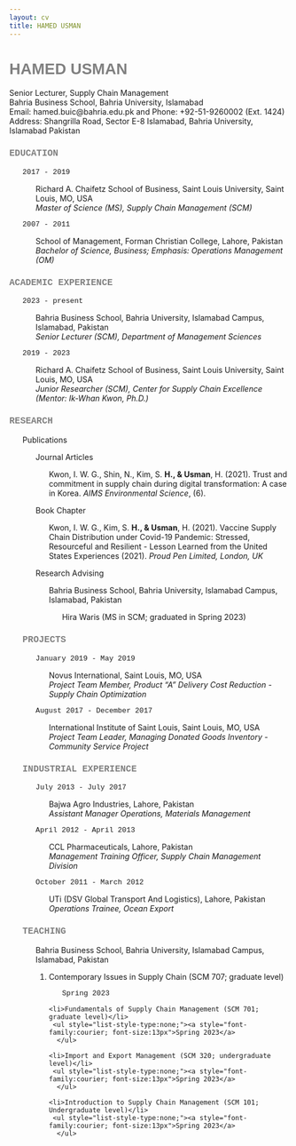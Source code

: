 ```yaml
---
layout: cv
title: HAMED USMAN
---
```

<h1 style="font-family:arial; color:#808080">HAMED USMAN</h1>
Senior Lecturer, Supply Chain Management<br/>
Bahria Business School, Bahria University, Islamabad<br/>
Email: hamed.buic@bahria.edu.pk and Phone: +92-51-9260002 (Ext. 1424)<br/>
Address: Shangrilla Road, Sector E-8 Islamabad, Bahria University, Islamabad Pakistan

<br/>

<h3 style="font-family:courier; color:#808080">EDUCATION</h3>

<ul style="list-style-type:none;">
 <a style="font-family:courier; font-size:13px">2017 - 2019</a>
  <ul style="list-style-type:none;">
   <li>Richard A. Chaifetz School of Business, Saint Louis University, Saint Louis, MO, USA</li>
   <li><i>Master of Science (MS), Supply Chain Management (SCM)</i></li></ul>
</ul>

<ul style="list-style-type:none;">
 <a style="font-family:courier; font-size:13px">2007 - 2011</a>
  <ul style="list-style-type:none;">
   <li>School of Management, Forman Christian College, Lahore, Pakistan</li>
   <li><i>Bachelor of Science, Business; Emphasis: Operations Management (OM)</i></li></ul>
</ul>

<h3 style="font-family:courier; color:#808080">ACADEMIC EXPERIENCE</h3>

<ul style="list-style-type:none;">
 <a style="font-family:courier; font-size:13px">2023 - present</a>
  <ul style="list-style-type:none;">
   <li>Bahria Business School, Bahria University, Islamabad Campus, Islamabad, Pakistan</li>
   <li><i>Senior Lecturer (SCM), Department of Management Sciences</i></li></ul>
</ul>

<ul style="list-style-type:none;">
 <a style="font-family:courier; font-size:13px">2019 - 2023</a>
  <ul style="list-style-type:none;">
   <li>Richard A. Chaifetz School of Business, Saint Louis University, Saint Louis, MO, USA</li>
   <li><i>Junior Researcher (SCM), Center for Supply Chain Excellence (Mentor: Ik-Whan Kwon, Ph.D.)</i></li></ul>
</ul>

<h3 style="font-family:courier; color:#808080">RESEARCH</h3>

 <ul style="list-style-type:none;">Publications
  
  <ul style="list-style-type:none;">Journal Articles
   
   <ul style="list-style-type:none;">Kwon, I. W. G., Shin, N., Kim, S. <b>H., & Usman</b>, H. (2021). Trust and commitment in supply chain during digital transformation: A case in Korea. <i>AIMS Environmental Science</i>, (6).
 
  </ul>
 </ul>

 <ul style="list-style-type:none;">Book Chapter
  <ul style="list-style-type:none;">Kwon, I. W. G., Kim, S. <b>H., & Usman</b>, H. (2021). Vaccine Supply Chain Distribution under Covid-19 Pandemic: Stressed, Resourceful and Resilient - Lesson Learned from the United States Experiences (2021). <i>Proud Pen Limited, London, UK</i>
  </ul>
 </ul>

 <ul style="list-style-type:none;">Research Advising
  <ul style="list-style-type:none;">Bahria Business School, Bahria University, Islamabad Campus, Islamabad, Pakistan
   <ul style="list-style-type:none;">Hira Waris (MS in SCM; graduated in Spring 2023)</ul>
  </ul>
 </ul>

<h3 style="font-family:courier; color:#808080">PROJECTS</h3>

 <ul style="list-style-type:none;">
  <a style="font-family:courier; font-size:13px">January 2019 - May 2019</a>
   <ul style="list-style-type:none;">
    <li>Novus International, Saint Louis, MO, USA</li>
    <li><i>Project Team Member, Product “A” Delivery Cost Reduction - Supply Chain Optimization</i></li></ul> 
 </ul>

 <ul style="list-style-type:none;">
  <a style="font-family:courier; font-size:13px">August 2017 - December 2017</a>
   <ul style="list-style-type:none;">
    <li>International Institute of Saint Louis, Saint Louis, MO, USA</li>
    <li><i>Project Team Leader, Managing Donated Goods Inventory - Community Service Project</i></li></ul>
 </ul>

<h3 style="font-family:courier; color:#808080">INDUSTRIAL EXPERIENCE</h3>

 <ul style="list-style-type:none;">
  <a style="font-family:courier; font-size:13px">July 2013 - July 2017</a>
   <ul style="list-style-type:none;">
    <li>Bajwa Agro Industries, Lahore, Pakistan</li>
     <li><i>Assistant Manager Operations, Materials Management</i></li></ul>
 </ul>

  <ul style="list-style-type:none;">
  <a style="font-family:courier; font-size:13px">April 2012 - April 2013</a>
   <ul style="list-style-type:none;">
    <li>CCL Pharmaceuticals, Lahore, Pakistan</li>
     <li><i>Management Training Officer, Supply Chain Management Division</i></li></ul>
 </ul>

 <ul style="list-style-type:none;">
  <a style="font-family:courier; font-size:13px">October 2011 - March 2012</a>
   <ul style="list-style-type:none;">
    <li>UTi (DSV Global Transport And Logistics), Lahore, Pakistan</li>
     <li><i>Operations Trainee, Ocean Export</i></li></ul>
 </ul>

<h3 style="font-family:courier; color:#808080">TEACHING</h3>
 <ul style="list-style-type:none;">Bahria Business School, Bahria University, Islamabad Campus, Islamabad, Pakistan
  
   <ol>
    <li>Contemporary Issues in Supply Chain (SCM 707; graduate level)</li>
     <ul style="list-style-type:none;"><a style="font-family:courier; font-size:13px">Spring 2023</a>
      </ul>
   
    <li>Fundamentals of Supply Chain Management (SCM 701; graduate level)</li>
     <ul style="list-style-type:none;"><a style="font-family:courier; font-size:13px">Spring 2023</a>
      </ul>
   
    <li>Import and Export Management (SCM 320; undergraduate level)</li>
     <ul style="list-style-type:none;"><a style="font-family:courier; font-size:13px">Spring 2023</a>
      </ul>
   
    <li>Introduction to Supply Chain Management (SCM 101; Undergraduate level)</li>
     <ul style="list-style-type:none;"><a style="font-family:courier; font-size:13px">Spring 2023</a>
      </ul>

  </ol>
 </ul>
